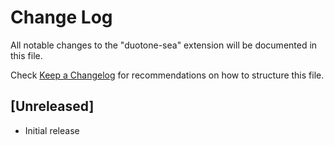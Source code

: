# Change Log
All notable changes to the "duotone-sea" extension will be documented in this file.

Check [Keep a Changelog](http://keepachangelog.com/) for recommendations on how to structure this file.

## [Unreleased]
- Initial release
